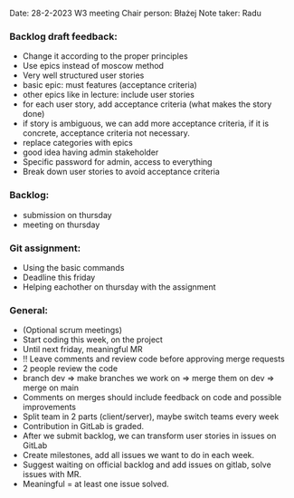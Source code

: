 Date: 28-2-2023
W3 meeting
Chair person: Błażej
Note taker: Radu


### Backlog draft feedback:
- Change it according to the proper principles
- Use epics instead of moscow method
- Very well structured user stories
- basic epic: must features (acceptance criteria)
- other epics like in lecture: include user stories
- for each user story, add acceptance criteria (what makes the story done)
- if story is ambiguous, we can add more acceptance criteria, if it is concrete, acceptance criteria not necessary.
- replace categories with epics
- good idea having admin stakeholder
- Specific password for admin, access to everything
- Break down user stories to avoid acceptance criteria

### Backlog:
- submission on thursday
- meeting on thursday

### Git assignment:
- Using the basic commands
- Deadline this friday
- Helping eachother on thursday with the assignment

### General:
- (Optional scrum meetings)
- Start coding this week, on the project
- Until next friday, meaningful MR
- !! Leave comments and review code before approving merge requests
- 2 people review the code
- branch dev => make branches we work on => merge them on dev => merge on main
- Comments on merges should include feedback on code and possible improvements
- Split team in 2 parts (client/server), maybe switch teams every week
- Contribution in GitLab is graded.
- After we submit backlog, we can transform user stories in issues on GitLab
- Create milestones, add all issues we want to do in each week.
- Suggest waiting on official backlog and add issues on gitlab, solve issues with MR.
- Meaningful = at least one issue solved.